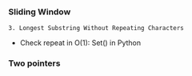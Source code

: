 ### Sliding Window
`3. Longest Substring Without Repeating Characters`
- Check repeat in O(1): Set() in Python


### Two pointers
